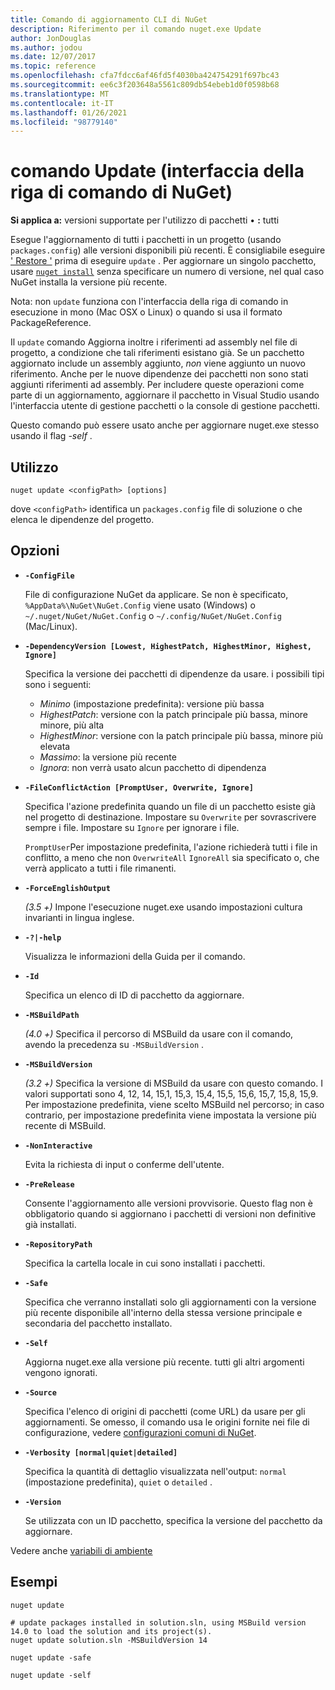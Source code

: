 ```yaml
---
title: Comando di aggiornamento CLI di NuGet
description: Riferimento per il comando nuget.exe Update
author: JonDouglas
ms.author: jodou
ms.date: 12/07/2017
ms.topic: reference
ms.openlocfilehash: cfa7fdcc6af46fd5f4030ba424754291f697bc43
ms.sourcegitcommit: ee6c3f203648a5561c809db54ebeb1d0f0598b68
ms.translationtype: MT
ms.contentlocale: it-IT
ms.lasthandoff: 01/26/2021
ms.locfileid: "98779140"
---
```

# <a name="update-command-nuget-cli"></a>comando Update (interfaccia della riga di comando di NuGet)

**Si applica a:** versioni supportate per l'utilizzo di pacchetti &bullet; **:** tutti

Esegue l'aggiornamento di tutti i pacchetti in un progetto (usando `packages.config`) alle versioni disponibili più recenti. È consigliabile eseguire [' Restore '](cli-ref-restore.md) prima di eseguire `update` . Per aggiornare un singolo pacchetto, usare [`nuget install`](cli-ref-install.md) senza specificare un numero di versione, nel qual caso NuGet installa la versione più recente.

Nota: non `update` funziona con l'interfaccia della riga di comando in esecuzione in mono (Mac OSX o Linux) o quando si usa il formato PackageReference.

Il `update` comando Aggiorna inoltre i riferimenti ad assembly nel file di progetto, a condizione che tali riferimenti esistano già. Se un pacchetto aggiornato include un assembly aggiunto, *non* viene aggiunto un nuovo riferimento. Anche per le nuove dipendenze dei pacchetti non sono stati aggiunti riferimenti ad assembly. Per includere queste operazioni come parte di un aggiornamento, aggiornare il pacchetto in Visual Studio usando l'interfaccia utente di gestione pacchetti o la console di gestione pacchetti.

Questo comando può essere usato anche per aggiornare nuget.exe stesso usando il flag *-self* .

## <a name="usage"></a>Utilizzo

```cli
nuget update <configPath> [options]
```

dove `<configPath>` identifica un `packages.config` file di soluzione o che elenca le dipendenze del progetto.

## <a name="options"></a>Opzioni

- **`-ConfigFile`**

  File di configurazione NuGet da applicare. Se non è specificato, `%AppData%\NuGet\NuGet.Config` viene usato (Windows) o `~/.nuget/NuGet/NuGet.Config` o `~/.config/NuGet/NuGet.Config` (Mac/Linux).
  
- **`-DependencyVersion [Lowest, HighestPatch, HighestMinor, Highest, Ignore]`**

  Specifica la versione dei pacchetti di dipendenze da usare. i possibili tipi sono i seguenti:<br/><ul><li>*Minimo* (impostazione predefinita): versione più bassa</li><li>*HighestPatch*: versione con la patch principale più bassa, minore minore, più alta</li><li>*HighestMinor*: versione con la patch principale più bassa, minore più elevata</li><li>*Massimo*: la versione più recente</li><li>*Ignora*: non verrà usato alcun pacchetto di dipendenza</li></ul>

- **`-FileConflictAction [PromptUser, Overwrite, Ignore]`**

  Specifica l'azione predefinita quando un file di un pacchetto esiste già nel progetto di destinazione. Impostare su `Overwrite` per sovrascrivere sempre i file. Impostare su `Ignore` per ignorare i file.

  `PromptUser`Per impostazione predefinita, l'azione richiederà tutti i file in conflitto, a meno che non `OverwriteAll` `IgnoreAll` sia specificato o, che verrà applicato a tutti i file rimanenti.

- **`-ForceEnglishOutput`**

  *(3.5 +)* Impone l'esecuzione nuget.exe usando impostazioni cultura invarianti in lingua inglese.

- **`-?|-help`**

  Visualizza le informazioni della Guida per il comando.

- **`-Id`**

  Specifica un elenco di ID di pacchetto da aggiornare.

- **`-MSBuildPath`**

  *(4.0 +)* Specifica il percorso di MSBuild da usare con il comando, avendo la precedenza su `-MSBuildVersion` .

- **`-MSBuildVersion`**

  *(3.2 +)* Specifica la versione di MSBuild da usare con questo comando. I valori supportati sono 4, 12, 14, 15,1, 15,3, 15,4, 15,5, 15,6, 15,7, 15,8, 15,9. Per impostazione predefinita, viene scelto MSBuild nel percorso; in caso contrario, per impostazione predefinita viene impostata la versione più recente di MSBuild.

- **`-NonInteractive`**

  Evita la richiesta di input o conferme dell'utente.

- **`-PreRelease`**

  Consente l'aggiornamento alle versioni provvisorie. Questo flag non è obbligatorio quando si aggiornano i pacchetti di versioni non definitive già installati.

- **`-RepositoryPath`**

  Specifica la cartella locale in cui sono installati i pacchetti.

- **`-Safe`**

  Specifica che verranno installati solo gli aggiornamenti con la versione più recente disponibile all'interno della stessa versione principale e secondaria del pacchetto installato.

- **`-Self`**

  Aggiorna nuget.exe alla versione più recente. tutti gli altri argomenti vengono ignorati.

- **`-Source`**

  Specifica l'elenco di origini di pacchetti (come URL) da usare per gli aggiornamenti. Se omesso, il comando usa le origini fornite nei file di configurazione, vedere [configurazioni comuni di NuGet](../../consume-packages/configuring-nuget-behavior.md).

- **`-Verbosity [normal|quiet|detailed]`**

  Specifica la quantità di dettaglio visualizzata nell'output: `normal` (impostazione predefinita), `quiet` o `detailed` .

- **`-Version`**

  Se utilizzata con un ID pacchetto, specifica la versione del pacchetto da aggiornare.

Vedere anche [variabili di ambiente](cli-ref-environment-variables.md)

## <a name="examples"></a>Esempi

```cli
nuget update

# update packages installed in solution.sln, using MSBuild version 14.0 to load the solution and its project(s).
nuget update solution.sln -MSBuildVersion 14

nuget update -safe

nuget update -self
```
